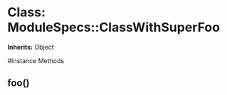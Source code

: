 # Class: ModuleSpecs::ClassWithSuperFoo
**Inherits:** Object
    




#Instance Methods
## foo() [](#method-i-foo)

